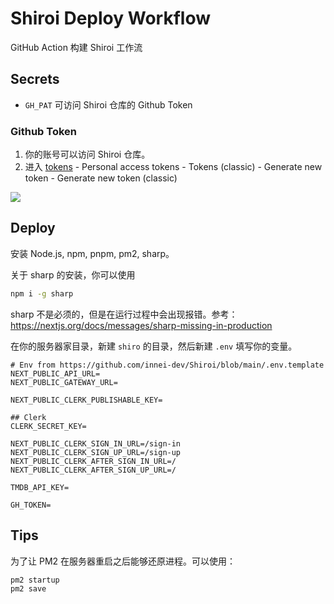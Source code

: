 # Shiroi Deploy Workflow

GitHub Action 构建 Shiroi 工作流

## Secrets

- `GH_PAT` 可访问 Shiroi 仓库的 Github Token

### Github Token

1. 你的账号可以访问 Shiroi 仓库。
2. 进入 [tokens](https://github.com/settings/tokens) - Personal access tokens - Tokens (classic) - Generate new token - Generate new token (classic) 

![](https://github.com/innei-dev/shiroi-deploy-action/assets/41265413/e55d32cb-bd30-46b7-a603-7d00b3f8a413)

## Deploy

安装 Node.js, npm, pnpm, pm2, sharp。

关于 sharp 的安装，你可以使用

```sh
npm i -g sharp
```

sharp 不是必须的，但是在运行过程中会出现报错。参考：https://nextjs.org/docs/messages/sharp-missing-in-production

在你的服务器家目录，新建 `shiro` 的目录，然后新建 `.env` 填写你的变量。

```
# Env from https://github.com/innei-dev/Shiroi/blob/main/.env.template
NEXT_PUBLIC_API_URL=
NEXT_PUBLIC_GATEWAY_URL=

NEXT_PUBLIC_CLERK_PUBLISHABLE_KEY=

## Clerk
CLERK_SECRET_KEY=

NEXT_PUBLIC_CLERK_SIGN_IN_URL=/sign-in
NEXT_PUBLIC_CLERK_SIGN_UP_URL=/sign-up
NEXT_PUBLIC_CLERK_AFTER_SIGN_IN_URL=/
NEXT_PUBLIC_CLERK_AFTER_SIGN_UP_URL=/

TMDB_API_KEY=

GH_TOKEN=
```

## Tips

为了让 PM2 在服务器重启之后能够还原进程。可以使用：

```sh
pm2 startup
pm2 save
```
